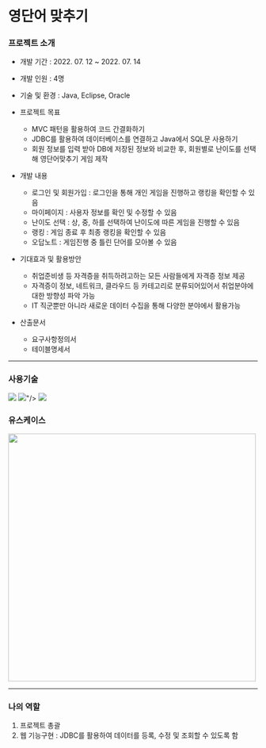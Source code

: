 # 영단어 맞추기

### 프로젝트 소개
- 개발 기간 : 2022. 07. 12 ~ 2022. 07. 14

- 개발 인원 : 4명

- 기술 및 환경 : Java, Eclipse, Oracle

- 프로젝트 목표
  - MVC 패턴을 활용하여 코드 간결화하기
  - JDBC를 활용하여 데이터베이스를 연결하고 Java에서 SQL문 사용하기
  - 회원 정보를 입력 받아 DB에 저장된 정보와 비교한 후, 회원별로 난이도를 선택해 영단어맞추기 게임 제작

- 개발 내용
  - 로그인 및 회원가입 : 로그인을 통해 개인 게임을 진행하고 랭킹을 확인할 수 있음
  - 마이페이지 : 사용자 정보를 확인 및 수정할 수 있음
  - 난이도 선택 : 상, 중, 하를 선택하여 난이도에 따른 게임을 진행할 수 있음
  - 랭킹 : 게임 종료 후 최종 랭킹을 확인할 수 있음
  - 오답노트 : 게임진행 중 틀린 단어를 모아볼 수 있음

- 기대효과 및 활용방안
  - 취업준비생 등 자격증을 취득하려고하는 모든 사람들에게 자격증 정보 제공
  - 자격증이 정보, 네트워크, 클라우드 등 카테고리로 분류되어있어서 취업분야에 대한 방향성 파악 가능
  - IT 직군뿐만 아니라 새로운 데이터 수집을 통해 다양한 분야에서 활용가능

- 산출문서
  - 요구사항정의서
  - 테이블명세서

---

### 사용기술
<img src="https://user-images.githubusercontent.com/107980523/210040263-53f78471-b40f-4a3a-9191-812cc8c11949.png"/>
<img src="https://user-images.githubusercontent.com/107980523/210040375-249ba1ce-4f8a-4327-993d-a1531604a842.png"/>"/>
<img src="https://user-images.githubusercontent.com/107980523/210040429-892f6ccb-a1c5-4724-bf8b-9f39c6df0752.png"/>

### 유스케이스
<img src="https://user-images.githubusercontent.com/107980523/210040041-d49aaaaa-8f76-422d-a3dd-5e18efdb2d3c.png" width="500"/>

---

### 나의 역할
1. 프로젝트 총괄
2. 웹 기능구현 : JDBC를 활용하여 데이터를 등록, 수정 및 조회할 수 있도록 함
